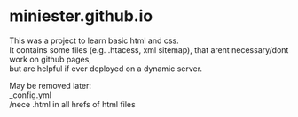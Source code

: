 # miniester.github.io

This was a project to learn basic html and css.<br/>
It contains some files (e.g. .htacess, xml sitemap), that arent necessary/dont work on github pages,<br/>
but are helpful if ever deployed on a dynamic server. <br/>

May be removed later: <br/>
_config.yml <br/> /nece
.html in all hrefs of html files <br/>

